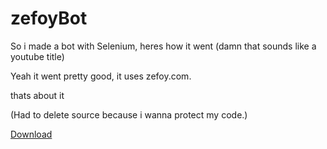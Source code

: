 # zefoyBot
So i made a bot with Selenium, heres how it went (damn that sounds like a youtube title)

Yeah it went pretty good, it uses zefoy.com.

thats about it

(Had to delete source because i wanna protect my code.)

[Download](https://github.com/pelaajahacks/zefoyBot/releases)
